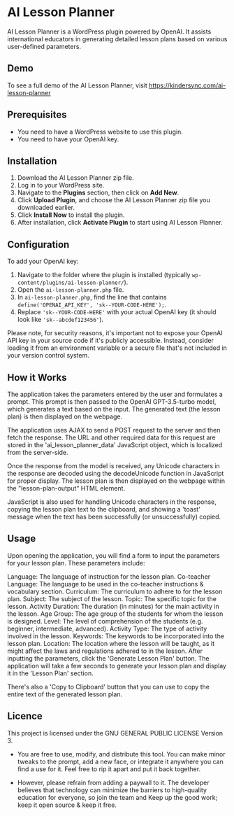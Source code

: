# AI Lesson Planner

AI Lesson Planner is a WordPress plugin powered by OpenAI. It assists international educators in generating detailed lesson plans based on various user-defined parameters.

## Demo
To see a full demo of the AI Lesson Planner, visit https://kindersync.com/ai-lesson-planner

## Prerequisites

- You need to have a WordPress website to use this plugin.
- You need to have your OpenAI key.

## Installation

1. Download the AI Lesson Planner zip file.
2. Log in to your WordPress site.
3. Navigate to the **Plugins** section, then click on **Add New**.
4. Click **Upload Plugin**, and choose the AI Lesson Planner zip file you downloaded earlier.
5. Click **Install Now** to install the plugin.
6. After installation, click **Activate Plugin** to start using AI Lesson Planner.

## Configuration

To add your OpenAI key:

1. Navigate to the folder where the plugin is installed (typically `wp-content/plugins/ai-lesson-planner/`).
2. Open the `ai-lesson-planner.php` file.
3. In `ai-lesson-planner.php`, find the line that contains `define('OPENAI_API_KEY', 'sk--YOUR-CODE-HERE');`.
4. Replace `'sk--YOUR-CODE-HERE'` with your actual OpenAI key (it should look like `'sk--abcdef123456'`).

Please note, for security reasons, it's important not to expose your OpenAI API key in your source code if it's publicly accessible. Instead, consider loading it from an environment variable or a secure file that's not included in your version control system.

## How it Works

The application takes the parameters entered by the user and formulates a prompt. This prompt is then passed to the OpenAI GPT-3.5-turbo model, which generates a text based on the input. The generated text (the lesson plan) is then displayed on the webpage.

The application uses AJAX to send a POST request to the server and then fetch the response. The URL and other required data for this request are stored in the 'ai_lesson_planner_data' JavaScript object, which is localized from the server-side.

Once the response from the model is received, any Unicode characters in the response are decoded using the decodeUnicode function in JavaScript for proper display. The lesson plan is then displayed on the webpage within the "lesson-plan-output" HTML element.

JavaScript is also used for handling Unicode characters in the response, copying the lesson plan text to the clipboard, and showing a 'toast' message when the text has been successfully (or unsuccessfully) copied.

## Usage

Upon opening the application, you will find a form to input the parameters for your lesson plan. These parameters include:

Language: The language of instruction for the lesson plan.
Co-teacher Language: The language to be used in the co-teacher instructions & vocabulary section.
Curriculum: The curriculum to adhere to for the lesson plan.
Subject: The subject of the lesson.
Topic: The specific topic for the lesson.
Activity Duration: The duration (in minutes) for the main activity in the lesson.
Age Group: The age group of the students for whom the lesson is designed.
Level: The level of comprehension of the students (e.g. beginner, intermediate, advanced).
Activity Type: The type of activity involved in the lesson.
Keywords: The keywords to be incorporated into the lesson plan.
Location: The location where the lesson will be taught, as it might affect the laws and regulations adhered to in the lesson.
After inputting the parameters, click the 'Generate Lesson Plan' button. The application will take a few seconds to generate your lesson plan and display it in the 'Lesson Plan' section.

There's also a 'Copy to Clipboard' button that you can use to copy the entire text of the generated lesson plan.

## Licence

This project is licensed under the GNU GENERAL PUBLIC LICENSE Version 3.

- You are free to use, modify, and distribute this tool. You can make minor tweaks to the prompt, add a new face, or integrate it anywhere you can find a use for it. Feel free to rip it apart and put it back together.

- However, please refrain from adding a paywall to it. The developer believes that technology can minimize the barriers to high-quality education for everyone, so join the team and Keep up the good work; keep it open source & keep it free.